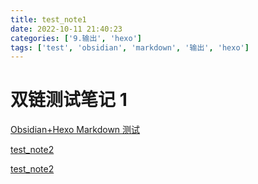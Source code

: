 ```yaml
---
title: test_note1
date: 2022-10-11 21:40:23
categories: ['9.输出', 'hexo']
tags: ['test', 'obsidian', 'markdown', '输出', 'hexo']
---
```

# 双链测试笔记 1

[Obsidian+Hexo Markdown 测试](15e88cd8c66974986443a627dc609838d1dd3971)

[test_note2](ca65c5ab28615510bb3d1647a6daaceb38e80b82)

[test_note2](ef348818caaa98f8465dcf0039dd4d25d25ccc03)
